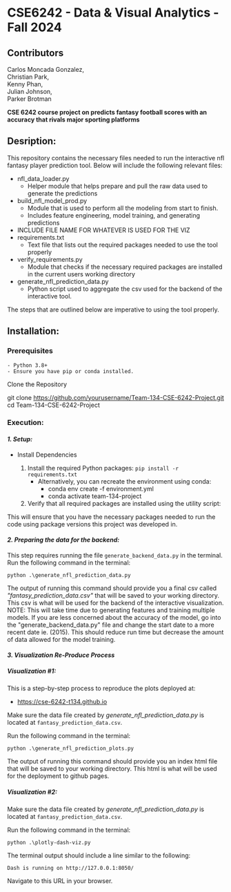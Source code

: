 # CSE6242 - Data & Visual Analytics - Fall 2024
## Contributors

Carlos Moncada Gonzalez,  
Christian Park,  
Kenny Phan,  
Julian Johnson,  
Parker Brotman

**CSE 6242 course project on predicts fantasy football scores with an accuracy that rivals major sporting platforms**

## Desription:
This repository contains the necessary files needed to run the interactive nfl fantasy player prediction tool. Below will include the following relevant files:
- nfl_data_loader.py 
    - Helper module that helps prepare and pull the raw data used to generate the predictions
- build_nfl_model_prod.py
    - Module that is used to perform all the modeling from start to finish.
    - Includes feature engineering, model training, and generating predictions
- INCLUDE FILE NAME FOR WHATEVER IS USED FOR THE VIZ  
- requirements.txt 
    - Text file that lists out the required packages needed to use the tool properly
- verify_requirements.py 
    - Module that checks if the necessary required packages are installed in the current users working directory
- generate_nfl_prediction_data.py
    - Python script used to aggregate the csv used for the backend of the interactive tool.

The steps that are outlined below are imperative to using the tool properly.


## Installation: 
### Prerequisites
 
	- Python 3.8+
	- Ensure you have pip or conda installed.
 
Clone the Repository

git clone https://github.com/yourusername/Team-134-CSE-6242-Project.git
cd Team-134-CSE-6242-Project




### Execution:

#### *1. Setup:*

- Install Dependencies
 
	1.	Install the required Python packages: `pip install -r requirements.txt`
        - Alternatively, you can recreate the environment using conda:
            - conda env create -f environment.yml
            - conda activate team-134-project
	2.	Verify that all required packages are installed using the utility script:

This will ensure that you have the necessary packages needed to run the code using package versions this project was developed in.

#### *2. Preparing the data for the backend:*

This step requires running the file `generate_backend_data.py` in the terminal. Run the following command in the terminal:
```
python .\generate_nfl_prediction_data.py
```

The output of running this command should provide you a final csv called *"fantasy_prediction_data.csv"* that will be saved to your working directory. This csv is what will be used 
for the backend of the interactive visualization. NOTE: This will take time due to generating features and training multiple models.
If you are less concerned about the accuracy of the model, go into the "generate_backend_data.py" file and change the start date to a more recent
date ie. (2015). This should reduce run time but decrease the amount of data allowed for the model training. 

#### *3. Visualization Re-Produce Process*

##### Visualization #1:
This is a step-by-step process to reproduce the plots deployed at:
  - https://cse-6242-t134.github.io

Make sure the data file created by *generate_nfl_prediction_data.py* is located at `fantasy_prediction_data.csv`.

 Run the following command in the terminal:
```
python .\generate_nfl_prediction_plots.py
```

The output of running this command should provide you an index html file that will be saved to your working directory. This html is what will be used 
for the deployment to github pages.

##### Visualization #2:
Make sure the data file created by *generate_nfl_prediction_data.py* is located at `fantasy_prediction_data.csv`.

 Run the following command in the terminal:
```
python .\plotly-dash-viz.py
```

The terminal output should include a line similar to the following:
```
Dash is running on http://127.0.0.1:8050/
```

Navigate to this URL in your browser.
